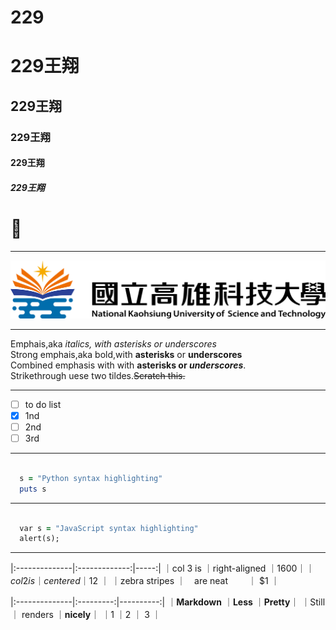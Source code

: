 # 229
# 229王翔
## 229王翔
### 229王翔
#### 229王翔
##### 229王翔

# 🌲

-----

![NKUST](182513897.png)


-------
Emphais,aka *italics, with asterisks or underscores*       
Strong emphais,aka bold,with **asterisks** or **underscores**     
Combined emphasis with with **asterisks or _underscores_**.    
Strikethrough uese two tildes.~~Scratch this.~~   

------
- [ ] to do list
- [x] 1nd 
- [ ] 2nd 
- [ ] 3rd 

-----

```ruby

  s = "Python syntax highlighting"
  puts s

``` 
---

```ruby

  var s = "JavaScript syntax highlighting"
  alert(s);

``` 

---
|:--------------|:-------------:|-----:|
｜col 3 is      ｜right-aligned ｜$1600｜
｜col 2 is      ｜centered	　　｜$12  ｜
｜zebra stripes ｜　are neat	　　｜ $1  ｜


|:--------------|:---------:|----------:|
｜**Markdown**  ｜**Less**  ｜**Pretty**｜
｜Still         ｜	renders ｜**nicely**｜
｜1	            ｜2         ｜    	3   ｜

